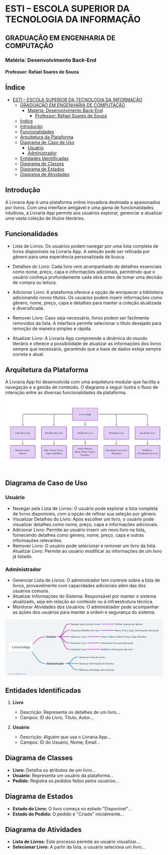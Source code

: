 # ESTI – ESCOLA SUPERIOR DA TECNOLOGIA DA INFORMAÇÃO
## GRADUAÇÃO EM ENGENHARIA DE COMPUTAÇÃO

### Matéria: Desenvolvimento Back-End

#### Professor: Rafael Soares de Souza

## Índice

- [ESTI – ESCOLA SUPERIOR DA TECNOLOGIA DA INFORMAÇÃO](#esti--escola-superior-da-tecnologia-da-informação)
   - [GRADUAÇÃO EM ENGENHARIA DE COMPUTAÇÃO](#graduação-em-engenharia-de-computação)
      - [Matéria: Desenvolvimento Back-End](#matéria-desenvolvimento-back-end)
         - [Professor: Rafael Soares de Souza](#professor-rafael-soares-de-souza)
   - [Índice](#índice)
   - [Introdução](#introdução)
   - [Funcionalidades](#funcionalidades)
   - [Arquitetura da Plataforma](#arquitetura-da-plataforma)
   - [Diagrama de Caso de Uso](#diagrama-de-caso-de-uso)
      - [Usuário](#usuário)
      - [Administrador](#administrador)
   - [Entidades Identificadas](#entidades-identificadas)
   - [Diagrama de Classes](#diagrama-de-classes)
   - [Diagrama de Estados](#diagrama-de-estados)
   - [Diagrama de Atividades](#diagrama-de-atividades)

## Introdução

A Livraria App é uma plataforma online inovadora destinada a apaixonados por livros. Com uma interface amigável e uma gama de funcionalidades intuitivas, a Livraria App permite aos usuários explorar, gerenciar e atualizar uma vasta coleção de títulos literários.

## Funcionalidades

- Lista de Livros: Os usuários podem navegar por uma lista completa de livros disponíveis na Livraria App. A seleção pode ser refinada por gênero para uma experiência personalizada de busca.

- Detalhes do Livro: Cada livro vem acompanhado de detalhes essenciais como nome, preço, capa e informações adicionais, permitindo que o usuário conheça profundamente cada obra antes de tomar uma decisão de compra ou leitura.

- Adicionar Livro: A plataforma oferece a opção de enriquecer a biblioteca adicionando novos títulos. Os usuários podem inserir informações como gênero, nome, preço, capa e detalhes para manter a coleção atualizada e diversificada.

- Remover Livro: Caso seja necessário, livros podem ser facilmente removidos da lista. A interface permite selecionar o título desejado para remoção de maneira simples e rápida.

- Atualizar Livro: A Livraria App compreende a dinâmica do mundo literário e oferece a possibilidade de atualizar as informações dos livros sempre que necessário, garantindo que a base de dados esteja sempre correta e atual.

## Arquitetura da Plataforma

A Livraria App foi desenvolvida com uma arquitetura modular que facilita a navegação e a gestão de conteúdo. O diagrama a seguir ilustra o fluxo de interação entre as diversas funcionalidades da plataforma.
<img src="/assets/img/DiagramaFluxo.png">

## Diagrama de Caso de Uso

### Usuário

- Navegar pela Lista de Livros: O usuário pode explorar a lista completa de livros disponíveis, com a opção de refinar sua seleção por gênero.
- Visualizar Detalhes do Livro: Após escolher um livro, o usuário pode visualizar detalhes como nome, preço, capa e informações adicionais.
- Adicionar Livro: Permite ao usuário inserir um novo livro na lista, fornecendo detalhes como gênero, nome, preço, capa e outras informações relevantes.
- Remover Livro: O usuário pode selecionar e remover um livro da lista.
Atualizar Livro: Permite ao usuário modificar as informações de um livro já listado.


### Administrador

- Gerenciar Lista de Livros: O administrador tem controle sobre a lista de livros, provavelmente com capacidades adicionais além das dos usuários comuns.
- Atualizar Informações do Sistema: Responsável por manter o sistema atualizado, seja em relação ao conteúdo ou à infraestrutura técnica.
- Monitorar Atividades dos Usuários: O administrador pode acompanhar as ações dos usuários para manter a ordem e segurança do sistema.

<img src="/assets/img/DiagramaCasosUso.png">

## Entidades Identificadas

1. **Livro**
   - Descrição: Representa os detalhes de um livro...
   - Campos: ID do Livro, Título, Autor...

2. **Usuário**
   - Descrição: Alguém que usa o Livraria App...
   - Campos: ID do Usuário, Nome, Email...

## Diagrama de Classes

- **Livro:** Detalha os atributos de um livro...
- **Usuário:** Representa um usuário da plataforma...
- **Pedido:** Registra os pedidos feitos pelos usuários...

## Diagrama de Estados

- **Estado do Livro:** O livro começa no estado "Disponível"...
- **Estado do Pedido:** O pedido é "Criado" inicialmente...

## Diagrama de Atividades

- **Lista de Livros:** Este processo permite ao usuário visualizar...
- **Selecionar Livro:** A partir da lista, o usuário seleciona um livro...

